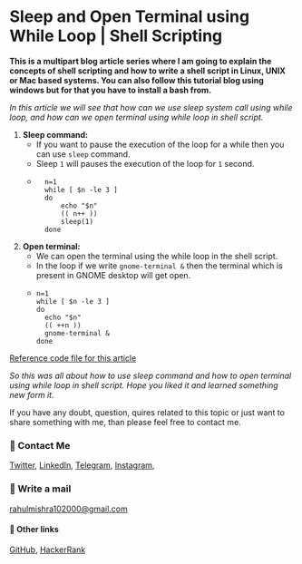 # Sleep and Open Terminal using While Loop | Shell Scripting

**This is a multipart blog article series where I am going to explain the concepts of shell scripting and how to write a shell script in Linux, UNIX or Mac based systems. You can also follow this tutorial blog using windows but for that you have to install a bash from.**

_In this article we will see that how can we use sleep system call using while loop, and how can we open terminal using while loop in shell script._

1. **Sleep command:**
    - If you want to pause the execution of the loop for a while then you can use `sleep` command.
    - Sleep `1` will pauses the execution of the loop for `1` second.
    - ```shell
        n=1
        while [ $n -le 3 ]
        do
            echo "$n"
            (( n++ ))
            sleep(1)
        done
      ```
2. **Open terminal:**
    - We can open the terminal using the while loop in the shell script.
    - In the loop if we write `gnome-terminal &` then the terminal which is present in GNOME desktop will get open.
    - ```shell
      n=1
      while [ $n -le 3 ]
      do
        echo "$n"
        (( ++n ))
        gnome-terminal &
      done
      ```

[Reference code file for this article](https://github.com/rahulMishra05/shell-scripting/blob/main/video16.sh)

_So this was all about how to use sleep command and how to open terminal using while loop in shell script. Hope you liked it and learned something new form it._

If you have any doubt, question, quires related to this topic or just want to share something with me, than please feel free to contact me.

### 📱 Contact Me

[Twitter](https://twitter.com/r_mishra10),
[LinkedIn](https://www.linkedin.com/in/rahul-mishra-66210b185),
[Telegram](https://t.me/rahul_mishra10),
[Instagram](https://www.instagram.com/rahul_mishra10/?hl=en),

### 📧 Write a mail
<rahulmishra102000@gmail.com>

#### 🚀 Other links

[GitHub](https://github.com/rahulMishra05),
[HackerRank](https://www.hackerrank.com/rahulmishra10201)
 

